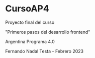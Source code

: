 # CursoAP4

Proyecto final del curso

"Primeros pasos del desarrollo frontend"

Argentina Programa 4.0

Fernando Nadal Testa - Febrero 2023
